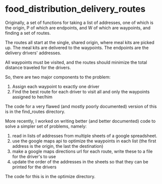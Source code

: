 # food_distribution_delivery_routes

Originally, a set of functions for taking a list of addresses, one of which is the origin, P of which are endpoints, and W of which are waypoints, and finding a set of routes.

The routes all start at the single, shared origin, where meal kits are picked up. The meal kits are delivered to the waypoints. The endpoints are the delivery drivers' addresses.

All waypoints must be visited, and the routes should minimize the total distance traveled for the drivers.

So, there are two major components to the problem:

1. Assign each waypoint to exactly one driver
2. Find the best route for each driver to visit all and only the waypoints assigned to her/him

The code for a very flawed (and mostly poorly documented) version of this is in the find_routes directory.

More recently, I worked on writing better (and better documented) code to solve a simpler set of problems, namely:

1. read in lists of addresses from multiple sheets of a google spreadsheet.
2. use the google maps api to optimize the waypoints in each list (the first address is the origin, the last the destination)
3. make a google maps directions url for each route, write these to a file for the driver's to use
4. update the order of the addresses in the sheets so that they can be printed for the drivers

The code for this is in the optimize directory.
